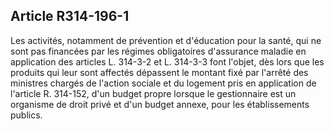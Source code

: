 ## Article R314-196-1

Les activités, notamment de prévention et d'éducation pour la santé, qui ne sont pas financées par les régimes
obligatoires d'assurance maladie en application des articles L. 314-3-2 et L. 314-3-3 font l'objet, dès lors
que les produits qui leur sont affectés dépassent le montant fixé par l'arrêté des ministres chargés de l'action
sociale et du logement pris en application de l'article R. 314-152, d'un budget propre lorsque le gestionnaire
est un organisme de droit privé et d'un budget annexe, pour les établissements publics.

